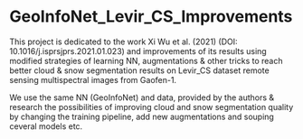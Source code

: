 # GeoInfoNet_Levir_CS_Improvements
This project is dedicated to the work Xi Wu et al. (2021) (DOI: 10.1016/j.isprsjprs.2021.01.023) and improvements of its results using modified strategies of learning NN, augmentations &amp; other tricks to reach better cloud &amp; snow segmentation results on Levir_CS dataset remote sensing multispectral images from Gaofen-1.

We use the same NN (GeoInfoNet) and data, provided by the authors & research the possibilities of improving cloud and snow segmentation quality by changing the training pipeline, add new augmentations and souping ceveral models etc.
